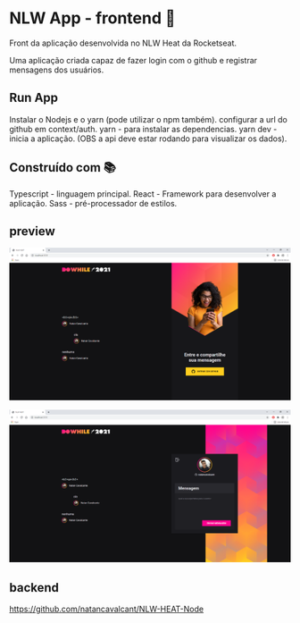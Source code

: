 # NLW App - frontend 🚀

  Front da aplicação desenvolvida no NLW Heat da Rocketseat.
  
  Uma aplicação criada capaz de fazer login com o github e registrar mensagens dos usuários. 

## Run App

  Instalar o Nodejs e o yarn (pode utilizar o npm também).
  configurar a url do github em context/auth.
  yarn - para instalar as dependencias.
  yarn dev - inicia a aplicação. (OBS a api deve estar rodando para visualizar os dados).

## Construído com 📚

  Typescript - linguagem principal.
  React - Framework para desenvolver a aplicação.
  Sass - pré-processador de estilos.

## preview

![alt text](https://github.com/natancavalcant/NLW_HEAT-Frontend/blob/main/src/assets/NLW_HEAT_1.png?raw=true)

![alt text](https://github.com/natancavalcant/NLW_HEAT-Frontend/blob/main/src/assets/NLW_HEAT_2.png?raw=true)

## backend

  https://github.com/natancavalcant/NLW-HEAT-Node

